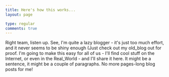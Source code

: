 ```yaml
---
title: Here's how this works...
layout: page

type: regular
comments: true
---
```


Right team, listen up.
See, I'm quite a lazy blogger - it's just too much effort, and it never seems
to be shiny enough (Just check out my old_blog out for proof.
I'm going to make this easy for all of us - I'll find cool stuff on the
Internet, or even in the Real_World - and I'll share it here. It might be a
sentence, it might be a couple of paragraphs. No more pages-long blog posts for
me!

